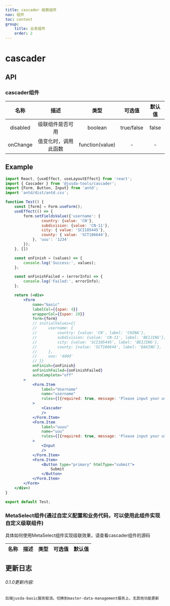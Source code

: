 ```yaml
---
title: cascader 级联组件
nav: 组件
toc: content
group:
    title: 业务组件
    order: 2
---
```


# cascader

## API
### cascader组件

| 名称 | 描述 | 类型 | 可选值 | 默认值 |
| :-----------: |:--------:|:-----:|:--:|:-----:|
| disabled | 级联组件是否可用 | boolean | true/false | false |
| onChange | 值变化时，调用此函数 | function(value) | - | - |

## Example

```jsx
import React, {useEffect, useLayoutEffect} from 'react';
import { Cascader } from '@jusda-tools/cascader';
import {Form, Button, Input} from 'antd';
import 'antd/dist/antd.css';

function Test() {
    const [form] = Form.useForm();
    useEffect(() => {
        form.setFieldsValue({'username': {
                country: {value: 'CN'},
                subdivision: {value: 'CN-11'},
                city: { value: 'SCI105445'},
                county: { value: 'SCT106644'},
            }, 'uuu': '1234'
        });
    }, [])

    const onFinish = (values) => {
        console.log('Success:', values);
    };

    const onFinishFailed = (errorInfo) => {
        console.log('Failed:', errorInfo);
    };

    return (<div>
        <Form
            name="basic"
            labelCol={{span: 4}}
            wrapperCol={{span: 20}}
            form={form}
            // initialValues={{
            //     username: {
            //         country: {value: 'CN', label: 'CHINA'},
            //         subdivision: {value: 'CN-11', label: 'BEIJING'},
            //         city: {value: 'SCI105445', label: 'BEIJING'},
            //         county: {value: 'SCT106644', label: 'DAXING'},
            //     },
            //     uuu: 'dddd'
            // }}
            onFinish={onFinish}
            onFinishFailed={onFinishFailed}
            autoComplete="off"
        >
            <Form.Item
                label="Username"
                name="username"
                rules={[{required: true, message: 'Please input your username!'}]}
            >
                <Cascader
                />
            </Form.Item>
            <Form.Item
                label="uuuu"
                name="uuu"
                rules={[{required: true, message: 'Please input your username!'}]}
            >
                <Input
                />
            </Form.Item>
            <Form.Item>
                <Button type="primary" htmlType="submit">
                    Submit
                </Button>
            </Form.Item>
        </Form>
    </div>)
}

export default Test;
```

### MetaSelect组件(通过自定义配置和业务代码，可以使用此组件实现自定义级联组件)

具体如何使用MetaSelect组件实现级联效果，请查看cascader组件的源码

| 名称 | 描述 | 类型 | 可选值 | 默认值 |
| :-----------: |:--------:|:-----:|:--:|:-----:|


## 更新日志
###### 0.1.0更新内容:
```
后端jusda-basic服务取消，切换到master-data-management服务上，无其他功能更新
```
